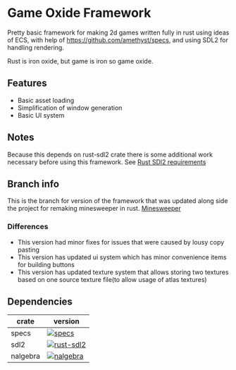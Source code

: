 # Game Oxide Framework

Pretty basic framework for making 2d games written fully in rust using ideas of ECS, with help of https://github.com/amethyst/specs, and using SDL2 for handling rendering.

Rust is iron oxide, but game is iron so game oxide.

## Features

* Basic asset loading
* Simplification of window generation
* Basic UI system

## Notes

Because this depends on rust-sdl2 crate there is some additional work necessary before using this framework. See [Rust SDl2 requirements](https://github.com/Rust-SDL2/rust-sdl2/blob/master/README.md#sdl20-development-libraries)

## Branch info
This is the branch for version of the framework that was updated along side the project for remaking minesweeper in rust. [Minesweeper](https://github.com/MetalPizzaCat/minesweeper-ecs)
### Differences
* This version had minor fixes for issues that were caused by lousy copy pasting
* This version has updated ui system which has minor convenience items for building buttons
* This version has updated texture system that allows storing two textures based on one source texture file(to allow usage of atlas textures)

## Dependencies

| crate   | version                                                                                        |
----------|------------------------------------------------------------------------------------------------|
| specs   | [![specs](https://img.shields.io/crates/v/specs.svg)](https://crates.io/crates/specs/)         |
| sdl2    | [![rust-sdl2](https://img.shields.io/crates/v/sdl2.svg)](https://crates.io/crates/sdl2)        |
| nalgebra| [![nalgebra](https://img.shields.io/crates/v/nalgebra.svg)](https://crates.io/crates/nalgebra) |
